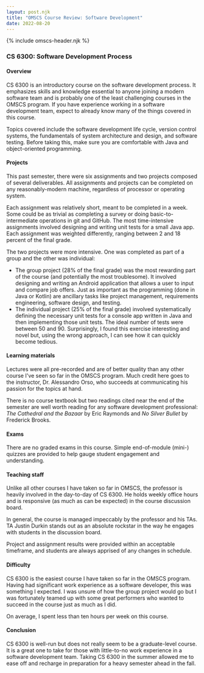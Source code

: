 ```yaml
---
layout: post.njk
title: "OMSCS Course Review: Software Development"
date: 2022-08-20
---
```


{% include omscs-header.njk %}

### CS 6300: Software Development Process

#### Overview

CS 6300 is an introductory course on the software development process.
It emphasizes skills and knowledge essential to anyone joining a modern software team and is probably one of the least challenging courses in the OMSCS program.
If you have experience working in a software development team, expect to already know many of the things covered in this course.

Topics covered include the software development life cycle, version control systems, the fundamentals of system architecture and design, and software testing.
Before taking this, make sure you are comfortable with Java and object-oriented programming.

#### Projects

This past semester, there were six assignments and two projects composed of several deliverables.
All assignments and projects can be completed on any reasonably-modern machine, regardless of processor or operating system.

Each assignment was relatively short, meant to be completed in a week.
Some could be as trivial as completing a survey or doing basic-to-intermediate operations in git and GitHub.
The most time-intensive assignments involved designing and writing unit tests for a small Java app.
Each assignment was weighted differently, ranging between 2 and 18 percent of the final grade.

The two projects were more intensive.
One was completed as part of a group and the other was individual:

-   The group project (28% of the final grade) was the most rewarding part of the course (and potentially the most troublesome).
    It involved designing and writing an Android application that allows a user to input and compare job offers.
    Just as important as the programming (done in Java or Kotlin) are ancillary tasks like project management, requirements engineering, software design, and testing.
-   The individual project (25% of the final grade) involved systematically defining the necessary unit tests for a console app written in Java and then implementing those unit tests.
    The ideal number of tests were between 50 and 90.
    Surprisingly, I found this exercise interesting and novel but, using the wrong approach, I can see how it can quickly become tedious.

#### Learning materials

Lectures were all pre-recorded and are of better quality than any other course I've seen so far in the OMSCS program.
Much credit here goes to the instructor, Dr. Alessandro Orso, who succeeds at communicating his passion for the topics at hand.

There is no course textbook but two readings cited near the end of the semester are well worth reading for any software development professional: *The Cathedral and the Bazaar* by Eric Raymonds and *No Silver Bullet* by Frederick Brooks.

#### Exams

There are no graded exams in this course.
Simple end-of-module (mini-) quizzes are provided to help gauge student engagement and understanding.

#### Teaching staff

Unlike all other courses I have taken so far in OMSCS, the professor is heavily involved in the day-to-day of CS 6300.
He holds weekly office hours and is responsive (as much as can be expected) in the course discussion board.

In general, the course is managed impeccably by the professor and his TAs.
TA Justin Durkin stands out as an absolute rockstar in the way he engages with students in the discussion board.

Project and assignment results were provided within an acceptable timeframe, and students are always apprised of any changes in schedule.

#### Difficulty

CS 6300 is the easiest course I have taken so far in the OMSCS program.
Having had significant work experience as a software developer, this was something I expected.
I was unsure of how the group project would go but I was fortunately teamed up with some great performers who wanted to succeed in the course just as much as I did.

On average, I spent less than ten hours per week on this course.

#### Conclusion

CS 6300 is well-run but does not really seem to be a graduate-level course.
It is a great one to take for those with little-to-no work experience in a software development team.
Taking CS 6300 in the summer allowed me to ease off and recharge in preparation for a heavy semester ahead in the fall.
